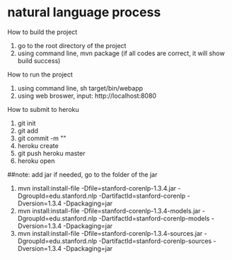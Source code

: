 # natural language process

How to build the project
1. go to the root directory of the project
2. using command line, mvn package (if all codes are correct, it will show build success)

How to run the project
1. using command line, sh target/bin/webapp
2. using web broswer, input: http://localhost:8080

How to submit to heroku
1. git init
2. git add
3. git commit -m ""
4. heroku create
5. git push heroku master
6. heroku open

##note: add jar if needed, go to the folder of the jar
1. mvn install:install-file -Dfile=stanford-corenlp-1.3.4.jar -DgroupId=edu.stanford.nlp -DartifactId=stanford-corenlp -Dversion=1.3.4 -Dpackaging=jar
2. mvn install:install-file -Dfile=stanford-corenlp-1.3.4-models.jar -DgroupId=edu.stanford.nlp -DartifactId=stanford-corenlp-models -Dversion=1.3.4 -Dpackaging=jar
3. mvn install:install-file -Dfile=stanford-corenlp-1.3.4-sources.jar -DgroupId=edu.stanford.nlp -DartifactId=stanford-corenlp-sources -Dversion=1.3.4 -Dpackaging=jar
